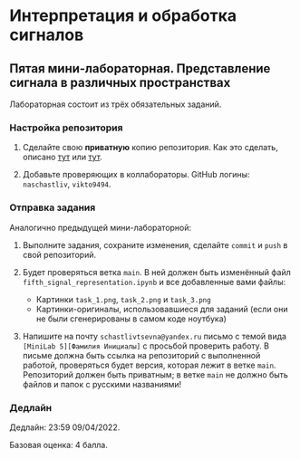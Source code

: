 # Интерпретация и обработка сигналов

## Пятая мини-лабораторная. Представление сигнала в различных пространствах

Лабораторная состоит из трёх обязательных заданий.

### Настройка репозитория

1. Сделайте свою **приватную** копию репозитория.
Как это сделать, описано [тут](https://gist.github.com/0xjac/85097472043b697ab57ba1b1c7530274)
или [тут](https://stackoverflow.com/questions/10065526/github-how-to-make-a-fork-of-public-repository-private).

2. Добавьте проверяющих в коллабораторы. GitHub логины: `naschastliv`, `vikto9494`.

### Отправка задания

Аналогично предыдущей мини-лабораторной:

1. Выполните задания, сохраните изменения, сделайте `commit`
и `push` в свой репозиторий.

2. Будет проверяться ветка `main`. В ней должен быть
изменённый файл `fifth_signal_representation.ipynb` и все добавленные вами
файлы:
    * Картинки `task_1.png`, `task_2.png` и `task_3.png`
    * Картинки-оригиналы, использовавшиеся для заданий (если они не были сгенерированы в самом коде ноутбука)

3. Напишите на почту `schastlivtsevna@yandex.ru`
письмо с темой вида `[MiniLab 5][Фамилия Инициалы]`
с просьбой проверить работу.
В письме должна быть ссылка на репозиторий с
выполненной работой, проверяться будет версия,
которая лежит в ветке `main`.
Репозиторий должен быть приватным;
в ветке `main` не должно быть файлов и папок с русскими
названиями!

### Дедлайн

Дедлайн: 23:59 09/04/2022.

Базовая оценка: 4 балла.
